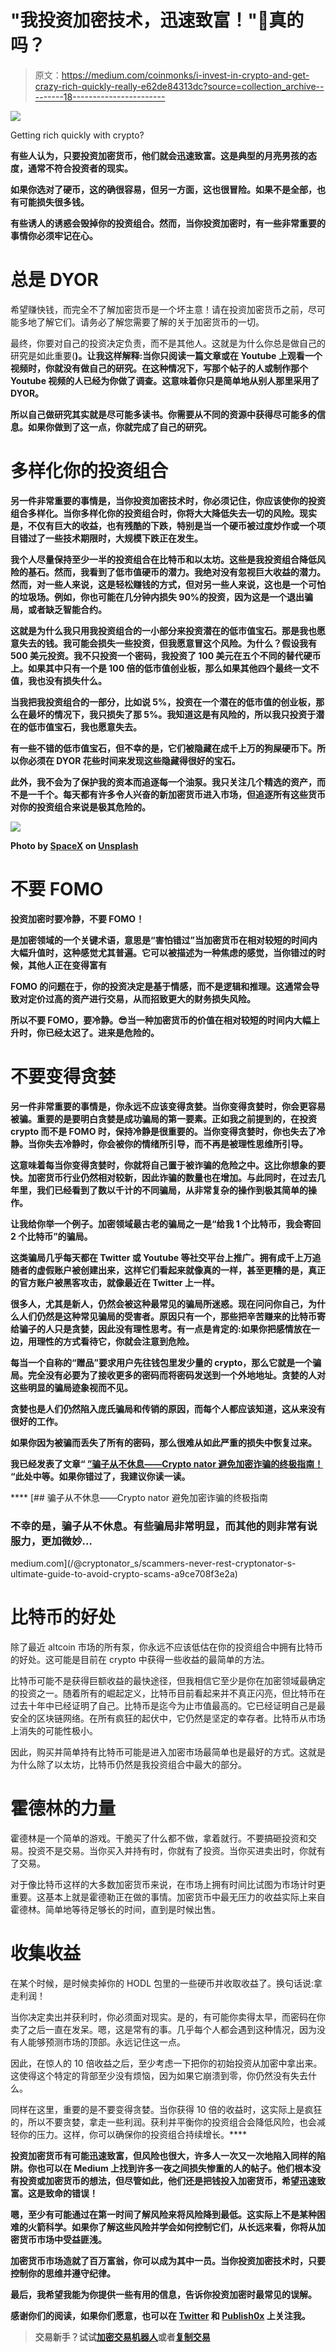 # "我投资加密技术，迅速致富！"🤨真的吗？

> 原文：<https://medium.com/coinmonks/i-invest-in-crypto-and-get-crazy-rich-quickly-really-e62de84313dc?source=collection_archive---------18----------------------->

![](img/e492389cac921309bcc207a90bcb5d81.png)

Getting rich quickly with crypto?

**有些人认为，只要投资加密货币，他们就会迅速致富。这是典型的月亮男孩的态度，通常不符合投资者的现实。**

**如果你选对了硬币，这的确很容易，但另一方面，这也很冒险。如果不是全部，也有可能损失很多钱。**

**有些诱人的诱惑会毁掉你的投资组合。然而，当你投资加密时，有一些非常重要的事情你必须牢记在心。**

# 总是 DYOR

希望赚快钱，而完全不了解加密货币是一个坏主意！请在投资加密货币之前，尽可能多地了解它们。请务必了解您需要了解的关于加密货币的一切。

最终，你要对自己的投资决定负责，而不是其他人。这就是为什么你总是做自己的研究是如此重要([](https://www.coingecko.com/en/glossary/do-your-own-research-dyor)**)。让我这样解释:当你只阅读一篇文章或在 Youtube 上观看一个视频时，你就没有做自己的研究。在这种情况下，写那个帖子的人或制作那个 Youtube 视频的人已经为你做了调查。这意味着你只是简单地从别人那里采用了 DYOR。**

**所以自己做研究其实就是尽可能多读书。你需要从不同的资源中获得尽可能多的信息。如果你做到了这一点，你就完成了自己的研究。**

# **多样化你的投资组合**

**另一件非常重要的事情是，当你投资加密技术时，你必须记住，你应该使你的投资组合多样化。当你多样化你的投资组合时，你将大大降低失去一切的风险。现实是，不仅有巨大的收益，也有残酷的下跌，特别是当一个硬币被过度炒作或一个项目错过了一些技术期限时，大规模下跌正在发生。**

**我个人尽量保持至少一半的投资组合在比特币和以太坊。这些是我投资组合降低风险的基石。然而，我看到了低市值硬币的潜力。我绝对没有忽视巨大收益的潜力。然而，对一些人来说，这是轻松赚钱的方式，但对另一些人来说，这也是一个可怕的垃圾场。例如，你也可能在几分钟内损失 90%的投资，因为这是一个退出骗局，或者缺乏智能合约。**

**这就是为什么我只用我投资组合的一小部分来投资潜在的低市值宝石。那是我也愿意失去的钱。我可能会损失一些投资，但我愿意冒这个风险。为什么？假设我有 500 美元投资。我不只投资一个密码，我投资了 100 美元在五个不同的替代硬币上。如果其中只有一个是 100 倍的低市值创业板，那么如果其他四个最终一文不值，我也没有损失什么。**

**当我把我投资组合的一部分，比如说 5%，投资在一个潜在的低市值的创业板，那么在最坏的情况下，我只损失了那 5%。我知道这是有风险的，所以我只投资于潜在的低市值宝石，我也愿意失去。**

**有一些不错的低市值宝石，但不幸的是，它们被隐藏在成千上万的狗屎硬币下。所以你必须在 DYOR 花些时间来发现这些隐藏得很好的宝石。**

**此外，我不会为了保护我的资本而追逐每一个油泵。我只关注几个精选的资产，而不是一千个。每天都有许多令人兴奋的新加密货币进入市场，但追逐所有这些货币对你的投资组合来说是极其危险的。**

**![](img/de84fc9485ab6d950bee367123579abb.png)**

**Photo by [SpaceX](https://unsplash.com/@spacex?utm_source=medium&utm_medium=referral) on [Unsplash](https://unsplash.com?utm_source=medium&utm_medium=referral)**

# **不要 FOMO**

**投资加密时要冷静，不要 FOMO！**

**[](https://www.coingecko.com/en/glossary/fear-of-missing-out)**是加密领域的一个关键术语，意思是“害怕错过”当加密货币在相对较短的时间内大幅升值时，这种感觉尤其普遍。它可以被描述为一种焦虑的感觉，当你错过的时候，其他人正在变得富有****

****FOMO 的问题在于，你的投资决定是基于情感，而不是逻辑和推理。这通常会导致对定价过高的资产进行交易，从而招致更大的财务损失风险。****

****所以不要 FOMO，要冷静。😎当一种加密货币的价值在相对较短的时间内大幅上升时，你已经太迟了。进来是危险的。****

# ****不要变得贪婪****

****另一件非常重要的事情是，你永远不应该变得贪婪。当你变得贪婪时，你会更容易被骗。重要的是要明白贪婪是成功骗局的第一要素。正如我之前提到的，在投资 crypto 而不是 FOMO 时，保持冷静是很重要的。当你变得贪婪时，你也失去了冷静。当你失去冷静时，你会被你的情绪所引导，而不再是被理性思维所引导。****

****这意味着每当你变得贪婪时，你就将自己置于被诈骗的危险之中。这比你想象的要快。加密货币行业仍然相对较新，因此诈骗的数量也在增加。与此同时，在过去几年里，我们已经看到了数以千计的不同骗局，从非常复杂的操作到极其简单的操作。****

****让我给你举一个例子。加密领域最古老的骗局之一是“给我 1 个比特币，我会寄回 2 个比特币”的骗局。****

****这类骗局几乎每天都在 Twitter 或 Youtube 等社交平台上推广。拥有成千上万追随者的虚假账户被创建出来，这样它们看起来就像真的一样，甚至更糟的是，真正的官方账户被黑客攻击，就像最近在 Twitter 上一样。****

****很多人，尤其是新人，仍然会被这种最常见的骗局所迷惑。现在问问你自己，为什么人们仍然是这种常见骗局的受害者。原因只有一个，那些把辛苦赚来的比特币寄给骗子的人只是贪婪，因此没有理性思考。有一点是肯定的:如果你把感情放在一边，用理性的方式看待它，你就会注意到危险。****

****每当一个自称的“赠品”要求用户先往钱包里发少量的 crypto，那么它就是一个骗局。完全没有必要为了接收更多的密码而将密码发送到一个外地地址。贪婪的人对这些明显的骗局迹象视而不见。****

****贪婪也是人们仍然陷入庞氏骗局和传销的原因，而每个人都应该知道，这从来没有很好的工作。****

****如果你因为被骗而丢失了所有的密码，那么很难从如此严重的损失中恢复过来。****

****我已经发表了文章“ [**”骗子从不休息——Crypto nator 避免加密诈骗的终极指南！**](/@cryptonator_s/scammers-never-rest-cryptonator-s-ultimate-guide-to-avoid-crypto-scams-a9ce708f3e2a) “此处中等。如果你错过了，我建议你读一读。****

****[](/@cryptonator_s/scammers-never-rest-cryptonator-s-ultimate-guide-to-avoid-crypto-scams-a9ce708f3e2a) [## 骗子从不休息——Crypto nator 避免加密诈骗的终极指南

### 不幸的是，骗子从不休息。有些骗局非常明显，而其他的则非常有说服力，更加微妙…

medium.com](/@cryptonator_s/scammers-never-rest-cryptonator-s-ultimate-guide-to-avoid-crypto-scams-a9ce708f3e2a) 

# 比特币的好处

除了最近 altcoin 市场的所有泵，你永远不应该低估在你的投资组合中拥有比特币的好处。这可能是目前在 crypto 中获得一些收益的最简单的方法。

比特币可能不是获得巨额收益的最快途径，但我相信它至少是你在加密领域最确定的投资之一。随着所有的崛起定义，比特币目前看起来并不真正闪亮，但比特币在过去十年中已经证明了自己。比特币是迄今为止市值最高的。它已经证明自己是最安全的区块链网络。在所有疯狂的起伏中，它仍然是坚定的幸存者。比特币从市场上消失的可能性极小。

因此，购买并简单持有比特币可能是进入加密市场最简单也是最好的方式。这就是为什么除了以太坊，比特币仍然是我投资组合中最大的部分。

# 霍德林的力量

霍德林是一个简单的游戏。干脆买了什么都不做，拿着就行。不要搞砸投资和交易。投资不是交易。当你买入并持有时，你就有了投资。当你买进卖出时，你就有了交易。

对于像比特币这样的大多数加密货币来说，在市场上拥有时间比试图为市场计时更重要。这基本上就是霍德勒正在做的事情。加密货币中最无压力的收益实际上来自霍德林。简单地等待足够长的时间，直到是时候出售。

# 收集收益

在某个时候，是时候卖掉你的 HODL 包里的一些硬币并收取收益了。换句话说:拿走利润！

当你决定卖出并获利时，你必须面对现实。是的，有可能你卖得太早，而密码在你卖了之后一直在发呆。嗯，这是常有的事。几乎每个人都会遇到这种情况，因为没有人能够预测市场的顶部。永远记住这一点。

因此，在惊人的 10 倍收益之后，至少考虑一下把你的初始投资从加密中拿出来。这使得这个特定的背部至少没有烦恼，因为如果它崩溃到零，你仍然没有失去什么。

同样在这里，重要的是不要变得贪婪。当你获得 10 倍的收益时，这实际上是疯狂的，所以不要贪婪，拿走一些利润。获利并平衡你的投资组合会降低风险，也会减轻你的压力。这样，你可以确保你的投资组合持续增长。**** 

****投资加密货币有可能迅速致富，但风险也很大，许多人一次又一次地陷入同样的陷阱。你也可以在 Medium 上找到许多一夜之间损失惨重的人的帖子。他们根本没有投资或加密货币的想法，但尽管如此，他们还是把钱投入加密货币，希望迅速致富。这是致命的错误！****

****嗯，至少有可能通过在第一时间了解风险来将风险降到最低。这实际上不是某种困难的火箭科学。如果你了解这些风险并学会如何控制它们，从长远来看，你将从加密货币市场中受益匪浅。****

****加密货币市场造就了百万富翁，你可以成为其中一员。当你投资加密技术时，只要控制你的思维并遵守纪律。****

****最后，我希望我能为你提供一些有用的信息，告诉你投资加密时最常见的误解。****

****感谢你们的阅读，如果你们愿意，也可以在 [**Twitter**](https://twitter.com/cryptonator_s) 和 [**Publish0x**](https://www.publish0x.com/@Cryptonators-Airdrop-Hunt?a=5xe7xNOa7r&tid=Medium) 上关注我。****

> ****交易新手？试试[加密交易机器人](/coinmonks/crypto-trading-bot-c2ffce8acb2a)或者[复制交易](/coinmonks/top-10-crypto-copy-trading-platforms-for-beginners-d0c37c7d698c)****